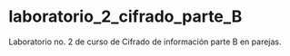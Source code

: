 # laboratorio_2_cifrado_parte_B
Laboratorio no. 2 de curso de Cifrado de información parte B en parejas.
